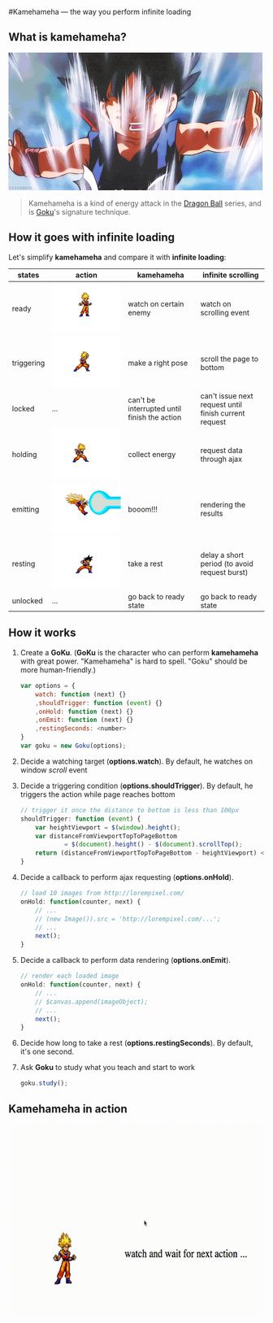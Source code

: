 #Kamehameha — the way you perform infinite loading

## What is kamehameha?

![kamehameha](./kamehameha.gif)

> Kamehameha is a kind of energy attack in the [Dragon Ball](https://en.wikipedia.org/wiki/Dragon_Ball) series, and is [Goku](https://en.wikipedia.org/wiki/Goku)'s signature technique.

## How it goes with infinite loading

Let's simplify **kamehameha** and compare it with **infinite loading**:

| states  | action | kamehameha | infinite scrolling |
| --------- | -------- | ------------------ | --------------------- |
| ready | ![1](./examples/img/ready.png) | watch on certain enemy | watch on scrolling event |
| triggering | ![2](./examples/img/trigger.png) | make a right pose | scroll the page to bottom |
| locked | ... | can't be interrupted until finish the action | can't issue next request until finish current request |
| holding | ![3](./examples/img/hold.png) | collect energy | request data through ajax | 
| emitting | ![4](./examples/img/emit.png) | booom!!! | rendering the results |
| resting | ![5](./examples/img/rest.png) | take a rest | delay a short period (to avoid request burst) |
| unlocked | ... | go back to ready state | go back to ready state |


## How it works

1. Create a **GoKu**. (**GoKu** is the character who can perform **kamehameha** with great power. "Kamehameha" is hard to spell. "Goku" should be more human-friendly.)

	```js
	var options = {
		watch: function (next) {}
		,shouldTrigger: function (event) {}
		,onHold: function (next) {}
		,onEmit: function (next) {}
		,restingSeconds: <number>
	}
	var goku = new Goku(options);
	```

2. Decide a watching target (**options.watch**). By default, he watches on window *scroll* event

3. Decide a triggering condition (**options.shouldTrigger**). By default, he triggers the action while page reaches bottom

    ```js
    // trigger it once the distance to bottom is less than 100px
    shouldTrigger: function (event) {
        var heightViewport = $(window).height();
        var distanceFromViewportTopToPageBottom
                = $(document).height() - $(document).scrollTop();
        return (distanceFromViewportTopToPageBottom - heightViewport) < 100;
    }
    ```

4. Decide a callback to perform ajax requesting (**options.onHold**).

	```js
	// load 10 images from http://lorempixel.com/
	onHold: function(counter, next) {
	    // ...
	    // (new Image()).src = 'http://lorempixel.com/...';
	    // ...
	    next();
	}
	```

5. Decide a callback to perform data rendering (**options.onEmit**).

	```js
	// render each loaded image
    onHold: function(counter, next) {
        // ...
        // $canvas.append(imageObject);
        // ...
        next();
    }
	```
6. Decide how long to take a rest (**options.restingSeconds**). By default, it's one second.

7. Ask **Goku** to study what you teach and start to work

	```js
	goku.study();
	```


## Kamehameha in action

![kamehameha](./demo.gif)
